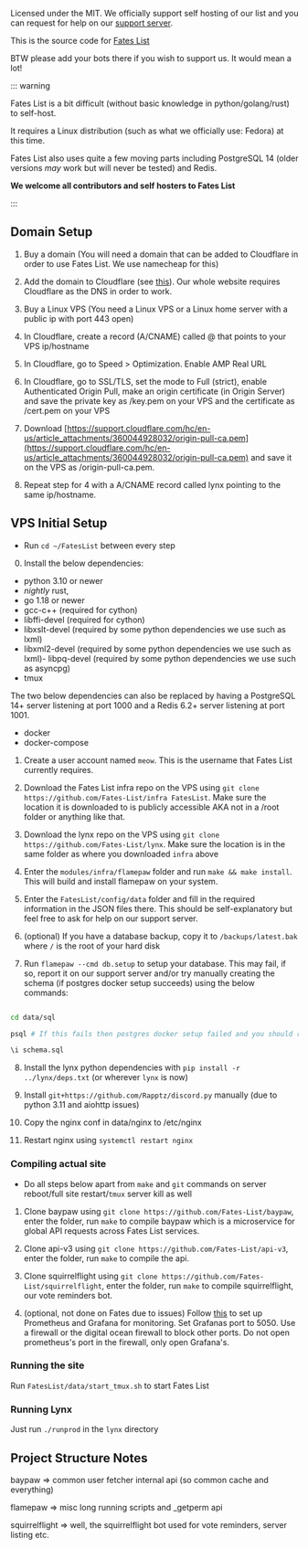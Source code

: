 Licensed under the MIT. We officially support self hosting of our list and you can request for help on our [support server](https://fateslist.xyz/servers/789934742128558080).

This is the source code for [Fates List](https://fateslist.xyz/)

BTW please add your bots there if you wish to support us. It would mean a lot!

::: warning

Fates List is a bit difficult (without basic knowledge in python/golang/rust) to self-host. 

It requires a Linux distribution (such as what we officially use: Fedora) at this time. 

Fates List also uses quite a few moving parts including PostgreSQL 14 (older versions *may* work but will never be tested) and Redis. 

**We welcome all contributors and self hosters to Fates List**

:::

## Domain Setup

1. Buy a domain (You will need a domain that can be added to Cloudflare in order to use Fates List. We use namecheap for this)

2. Add the domain to Cloudflare (see [this](https://support.cloudflare.com/hc/en-us/articles/201720164-Creating-a-Cloudflare-account-and-adding-a-website)). Our whole website requires Cloudflare as the DNS in order to work.

3. Buy a Linux VPS (You need a Linux VPS or a Linux home server with a public ip with port 443 open)

4. In Cloudflare, create a record (A/CNAME) called @ that points to your VPS ip/hostname

5. In Cloudflare, go to Speed > Optimization. Enable AMP Real URL

6. In Cloudflare, go to SSL/TLS, set the mode to Full (strict), enable Authenticated Origin Pull, make an origin certificate (in Origin Server) and save the private key as /key.pem on your VPS and the certificate as /cert.pem on your VPS

7. Download [https://support.cloudflare.com/hc/en-us/article_attachments/360044928032/origin-pull-ca.pem](https://support.cloudflare.com/hc/en-us/article_attachments/360044928032/origin-pull-ca.pem) and save it on the VPS as /origin-pull-ca.pem.

8. Repeat step for 4 with a A/CNAME record called lynx pointing to the same ip/hostname.

## VPS Initial Setup

- Run ``cd ~/FatesList`` between every step

0. Install the below dependencies:

- python 3.10 or newer
- *nightly* rust, 
- go 1.18 or newer
- gcc-c++ (required for cython)
- libffi-devel (required for cython)
- libxslt-devel (required by some python dependencies we use such as lxml)
- libxml2-devel (required by some python dependencies we use such as lxml)- libpq-devel (required by some python dependencies we use such as asyncpg)
- tmux

The two below dependencies can also be replaced by having a PostgreSQL 14+ server listening at port 1000 and a Redis 6.2+ server listening at port 1001.

- docker
- docker-compose

1. Create a user account named ``meow``. This is the username that Fates List currently requires.

2. Download the Fates List infra repo on the VPS using `git clone https://github.com/Fates-List/infra FatesList`. Make sure the location it is downloaded to is publicly accessible AKA not in a /root folder or anything like that.

3. Download the lynx repo on the VPS using `git clone https://github.com/Fates-List/lynx`. Make sure the location is in the same folder as where you downloaded ``infra`` above

4. Enter the ``modules/infra/flamepaw`` folder and run `make && make install`. This will build and install flamepaw on your system.

5. Enter the ``FatesList/config/data`` folder and fill in the required information in the JSON files there. This should be self-explanatory but feel free to ask for help on our support server.

6. (optional) If you have a database backup, copy it to ``/backups/latest.bak`` where ``/`` is the root of your hard disk

7. Run ``flamepaw --cmd db.setup`` to setup your database. This may fail, if so, report it on our support server and/or try manually creating the schema (if postgres docker setup succeeds) using the below commands:

```bash

cd data/sql

psql # If this fails then postgres docker setup failed and you should report this

\i schema.sql
```

8. Install the lynx python dependencies with ``pip install -r ../lynx/deps.txt`` (or wherever ``lynx`` is now)

9. Install ``git+https://github.com/Rapptz/discord.py`` manually (due to python 3.11 and aiohttp issues)

10. Copy the nginx conf in data/nginx to /etc/nginx

11. Restart nginx using ``systemctl restart nginx``

### Compiling actual site 

- Do all steps below apart from ``make`` and ``git`` commands on server reboot/full site restart/``tmux`` server kill as well

1. Clone baypaw using ``git clone https://github.com/Fates-List/baypaw``, enter the folder, run ``make`` to compile baypaw which is a microservice for global API requests across Fates List services.

2. Clone api-v3 using ``git clone https://github.com/Fates-List/api-v3``, enter the folder, run ``make`` to compile the api.

3. Clone squirrelflight using ``git clone https://github.com/Fates-List/squirrelflight``, enter the folder, run ``make`` to compile squirrelflight, our vote reminders bot.

4. (optional, not done on Fates due to issues) Follow [this](https://stevescargall.com/2020/05/13/how-to-install-prometheus-and-grafana-on-fedora-server/) to set up Prometheus and Grafana for monitoring. Set Grafanas port to 5050. Use a firewall or the digital ocean firewall to block other ports. Do not open prometheus's port in the firewall, only open Grafana's.

### Running the site

Run ``FatesList/data/start_tmux.sh`` to start Fates List

### Running Lynx

Just run ``./runprod`` in the ``lynx`` directory

## Project Structure Notes

baypaw => common user fetcher internal api (so common cache and everything)

flamepaw => misc long running scripts and _getperm api

squirrelflight => well, the squirrelflight bot used for vote reminders, server listing etc.